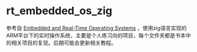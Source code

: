 # rt_embedded_os_zig
参考自 [Embedded and Real-Time Operating Systems](https://link.springer.com/book/10.1007/978-3-319-51517-5) ，使用zig语言实现的ARM平台下的实时操作系统，主要是个人练习向的项目，每个文件夹都是书本中的相关项目的复现。后期可能会更新相关教程。



